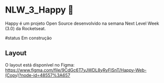 # NLW_3_Happy 🚀
Happy é um projeto Open Source desenvolvido na semana Next Level Week (3.0) da Rocketseat.

#status
Em construção
  
## Layout
O layout está disponível no Figma:
https://www.figma.com/file/9CdGc6T7yJWDL8yRyFISnT/Happy-Web-(Copy)?node-id=48557%3A657
